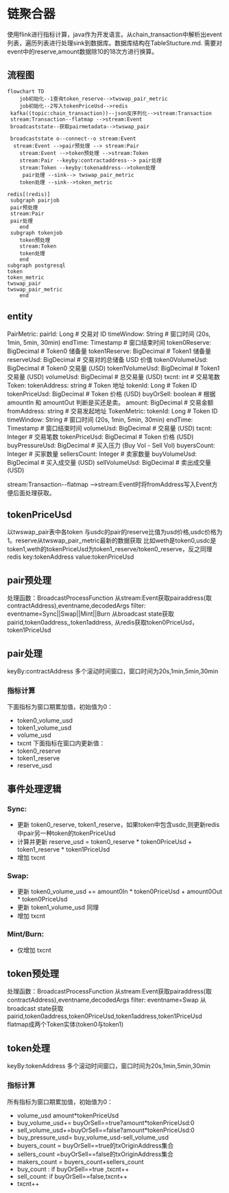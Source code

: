 
# 链聚合器
使用flink进行指标计算，java作为开发语言。从chain_transaction中解析出event列表，遍历列表进行处理sink到数据库。数据库结构在TableStucture.md. 需要对event中的reserve,amount数据除10的18次方进行换算。
## 流程图
```mermaid
flowchart TD
	job初始化--1查询token_reserve-->twswap_pair_metric
	job初始化--2写入tokenPriceUsd-->redis
 kafka((topic:chain_transaction))--json反序列化-->stream:Transaction
 stream:Transaction--flatmap -->stream:Event
 broadcaststate--获取pairmetadata-->twswap_pair

 broadcaststate o--connect--o stream:Event
  stream:Event -->pair预处理 --> stream:Pair
	stream:Event -->token预处理 -->stream:Token
	stream:Pair --keyby:contractaddress--> pair处理
	stream:Token --keyby:tokenaddress-->token处理
	 pair处理 --sink--> twswap_pair_metric
	token处理 --sink-->token_metric
	 
redis[(redis)]
 subgraph pairjob
 pair预处理
 stream:Pair
 pair处理
    end
 subgraph tokenjob
    token预处理
    stream:Token
    token处理
    end
subgraph postgresql
token
token_metric
twswap_pair
twswap_pair_metric
    end

```
## entity
PairMetric:
  pairId: Long        # 交易对 ID
  timeWindow: String  # 窗口时间 (20s, 1min, 5min, 30min)
  endTime: Timestamp  # 窗口结束时间
  token0Reserve: BigDecimal  # Token0 储备量
  token1Reserve: BigDecimal  # Token1 储备量
  reserveUsd: BigDecimal  # 交易对的总储备 USD 价值
  token0VolumeUsd: BigDecimal  # Token0 交易量 (USD)
  token1VolumeUsd: BigDecimal  # Token1 交易量 (USD)
  volumeUsd: BigDecimal  # 总交易量 (USD)
  txcnt: int  # 交易笔数
Token:
  tokenAddress: string  # Token 地址
  tokenId: Long         # Token ID
  tokenPriceUsd: BigDecimal  # Token 价格 (USD)
  buyOrSell: boolean  #  根据 amountIn 和 amountOut 判断是买还是卖。
  amount: BigDecimal  # 交易金额
  fromAddress: string  # 交易发起地址
TokenMetric:
  tokenId: Long         # Token ID
  timeWindow: String    # 窗口时间 (20s, 1min, 5min, 30min)
  endTime: Timestamp    # 窗口结束时间
  volumeUsd: BigDecimal  # 交易量 (USD)
  txcnt: Integer        # 交易笔数
  tokenPriceUsd: BigDecimal  # Token 价格 (USD)
  buyPressureUsd: BigDecimal  # 买入压力 (Buy Vol - Sell Vol)
  buyersCount: Integer  # 买家数量
  sellersCount: Integer  # 卖家数量
  buyVolumeUsd: BigDecimal  # 买入成交量 (USD)
  sellVolumeUsd: BigDecimal  # 卖出成交量 (USD)

stream:Transaction--flatmap -->stream:Event时将fromAddress写入Event方便后面处理获取。
## tokenPriceUsd
以twswap_pair表中各token 与usdc的pair的reserve比值为usd价格,usdc价格为1。reserve从twswap_pair_metric最新的数据获取
比如weth是token0,usdc是token1,weth的tokenPriceUsd为token1_reserve/token0_reserve，反之同理
redis key:tokenAddress value:tokenPriceUsd
## pair预处理
处理函数：BroadcastProcessFunction
从stream:Event获取pairaddress(取contractAddress),eventname,decodedArgs
filter: eventname=Sync||Swap||Mint||Burn
从broadcast state获取pairid,token0address,,token1address,
从redis获取token0PriceUsd，token1PriceUsd
## pair处理
keyBy:contractAddress
多个滚动时间窗口，窗口时间为20s,1min,5min,30min
### 指标计算
下面指标为窗口期累加值，初始值为0：
- token0_volume_usd
- token1_volume_usd
- volume_usd
- txcnt
下面指标在窗口内更新值：
- token0_reserve
- token1_reserve
- reserve_usd
## 事件处理逻辑
### Sync:
- 更新 token0_reserve, token1_reserve，如果token中包含usdc,则更新redis中pair另一种token的tokenPriceUsd
- 计算并更新 reserve_usd = token0_reserve * token0PriceUsd + token1_reserve * token1PriceUsd
- 增加 txcnt
### Swap:
- 更新 token0_volume_usd += amount0In * token0PriceUsd + amount0Out * token0PriceUsd
- 更新 token1_volume_usd 同理
- 增加 txcnt
### Mint/Burn:
- 仅增加 txcnt
## token预处理
处理函数：BroadcastProcessFunction
从stream:Event获取pairaddress(取contractAddress),eventname,decodedArgs
filter: eventname=Swap
从broadcast state获取pairid,token0address,token0PriceUsd,token1address,token1PriceUsd
flatmap成两个Token实体(token0与token1)

## token处理
keyBy:tokenAddress
多个滚动时间窗口，窗口时间为20s,1min,5min,30min
### 指标计算
所有指标为窗口期累加值，初始值为0：
- volume_usd amount*tokenPriceUsd
- buy_volume_usd+= buyOrSell==true?amount*tokenPriceUsd:0
- sell_volume_usd+=buyOrSell==false?amount*tokenPriceUsd:0
- buy_pressure_usd= buy_volume_usd-sell_volume_usd
- buyers_count = buyOrSell==true的txOriginAddress集合
- sellers_count =buyOrSell==false的txOriginAddress集合
- makers_count = buyers_count+sellers_count
- buy_count : if buyOrSell==true ,txcnt++
- sell_count: if buyOrSell==false,txcnt++
- txcnt++


